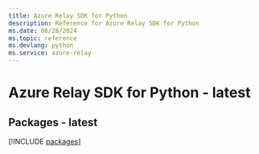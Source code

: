 ```yaml
---
title: Azure Relay SDK for Python
description: Reference for Azure Relay SDK for Python
ms.date: 08/28/2024
ms.topic: reference
ms.devlang: python
ms.service: azure-relay
---
```

# Azure Relay SDK for Python - latest
## Packages - latest
[!INCLUDE [packages](relay-index.md)]